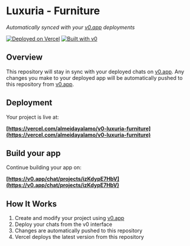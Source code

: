 # Luxuria - Furniture

*Automatically synced with your [v0.app](https://v0.app) deployments*

[![Deployed on Vercel](https://img.shields.io/badge/Deployed%20on-Vercel-black?style=for-the-badge&logo=vercel)](https://vercel.com/almeidayalamo/v0-luxuria-furniture)
[![Built with v0](https://img.shields.io/badge/Built%20with-v0.app-black?style=for-the-badge)](https://v0.app/chat/projects/izKdypE7HbV)

## Overview

This repository will stay in sync with your deployed chats on [v0.app](https://v0.app).
Any changes you make to your deployed app will be automatically pushed to this repository from [v0.app](https://v0.app).

## Deployment

Your project is live at:

**[https://vercel.com/almeidayalamo/v0-luxuria-furniture](https://vercel.com/almeidayalamo/v0-luxuria-furniture)**

## Build your app

Continue building your app on:

**[https://v0.app/chat/projects/izKdypE7HbV](https://v0.app/chat/projects/izKdypE7HbV)**

## How It Works

1. Create and modify your project using [v0.app](https://v0.app)
2. Deploy your chats from the v0 interface
3. Changes are automatically pushed to this repository
4. Vercel deploys the latest version from this repository